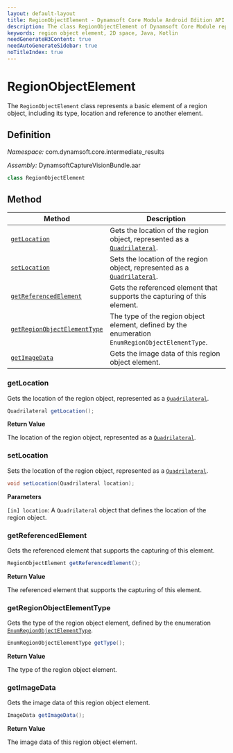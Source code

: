 ```yaml
---
layout: default-layout
title: RegionObjectElement - Dynamsoft Core Module Android Edition API Reference
description: The class RegionObjectElement of Dynamsoft Core Module represents an element of a region object in 2D space, which provides the interface for region object elements.
keywords: region object element, 2D space, Java, Kotlin
needGenerateH3Content: true
needAutoGenerateSidebar: true
noTitleIndex: true
---
```


# RegionObjectElement

The `RegionObjectElement` class represents a basic element of a region object, including its type, location and reference to another element.

## Definition

*Namespace:* com.dynamsoft.core.intermediate_results

*Assembly:* DynamsoftCaptureVisionBundle.aar

```java
class RegionObjectElement
```

## Method

| Method | Description |
| ------ | ----------- |
| [`getLocation`](#getlocation) | Gets the location of the region object, represented as a [`Quadrilateral`](../basic-structures/quadrilateral.md). |
| [`setLocation`](#setlocation) | Sets the location of the region object, represented as a [`Quadrilateral`](../basic-structures/quadrilateral.md). |
| [`getReferencedElement`](#getreferencedelement) | Gets the referenced element that supports the capturing of this element. |
| [`getRegionObjectElementType`](#getregionobjectelementtype) | The type of the region object element, defined by the enumeration `EnumRegionObjectElementType`. |
| [`getImageData`](#getimagedata) | Gets the image data of this region object element. |

### getLocation

Gets the location of the region object, represented as a [`Quadrilateral`](../basic-structures/quadrilateral.md).

```java
Quadrilateral getLocation();
```

**Return Value**

The location of the region object, represented as a [`Quadrilateral`](../basic-structures/quadrilateral.md).

### setLocation

Sets the location of the region object, represented as a [`Quadrilateral`](../basic-structures/quadrilateral.md).

```java
void setLocation(Quadrilateral location);
```

**Parameters**

`[in] location`: A `Quadrilateral` object that defines the location of the region object.

### getReferencedElement

Gets the referenced element that supports the capturing of this element.

```java
RegionObjectElement getReferencedElement();
```

**Return Value**

The referenced element that supports the capturing of this element.

### getRegionObjectElementType

Gets the type of the region object element, defined by the enumeration [`EnumRegionObjectElementType`]({{site.dcv_enumerations}}core/region-object-element-type.html).

```java
EnumRegionObjectElementType getType();
```

**Return Value**

The type of the region object element.

### getImageData

Gets the image data of this region object element.

```java
ImageData getImageData();
```

**Return Value**

The image data of this region object element.

